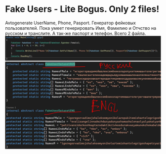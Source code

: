 # Fake Users - Lite Bogus. Only 2 files!
Avtogenerate UserName, Phone, Pasport.
Генератор фейковых пользователей. Пока умеет генерировать Имя, Фамилию и Отчство на русском и транслите. А так-же паспорт и телефон. Всего 2 файла.
<img src="SC1.JPG" alt="Screen 1"/>
<img src="SC2.JPG" alt="Screen 1"/>

